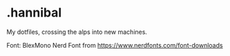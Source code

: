 # .hannibal
My dotfiles, crossing the alps into new machines.

Font: BlexMono Nerd Font from https://www.nerdfonts.com/font-downloads
